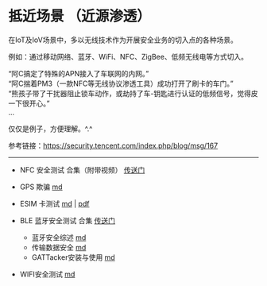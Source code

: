 # 抵近场景 （近源渗透）  
  
在IoT及IoV场景中，多以无线技术作为开展安全业务的切入点的各种场景。  
  
例如：通过移动网络、蓝牙、WiFi、NFC、ZigBee、低频无线电等方式切入。  
  
“阿C搞定了特殊的APN接入了车联网的内网。”  
“阿C揣着PM3（一款NFC等无线协议渗透工具）成功打开了刷卡的车门。”  
“熊孩子带了干扰器阻止锁车动作，或劫持了车-钥匙进行认证的低频信号，觉得皮一下很开心。”  
...  
  
仅仅是例子，方便理解。^.^  
  
参考链接：https://security.tencent.com/index.php/blog/msg/167  


---

- NFC 安全测试 合集（附带视频） [传送门](../papers/2019Q4/nfc安全测试)  

- GPS 欺骗 [md](../papers/2019Q4/gps欺骗/20201123_sdr_gps欺骗.md)  

- ESIM 卡测试 [md](../papers/2019Q4/esim安全测试/ESIM卡测试.md) | [pdf](../papers/2019Q4/esim安全测试/ESIM卡测试.pdf)  

- BLE 蓝牙安全测试 合集 [传送门](../papers/2019Q4/BLE安全测试)  
    - 蓝牙安全综述 [md](../papers/2019Q4/BLE安全测试/蓝牙安全测试.md)  
    - 传输数据安全 [md](../papers/2019Q4/BLE安全测试/传输数据安全.md)  
    - GATTacker安装与使用 [md](../papers/2019Q4/BLE安全测试/GATTacker安装与使用.md)  

- WIFI安全测试 [md](../papers/2019Q4/BLE安全测试/wifi安全测试.md)

